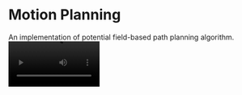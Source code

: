 # Motion Planning
An implementation of potential field-based path planning algorithm.
<video src='result.mov' width=180/>